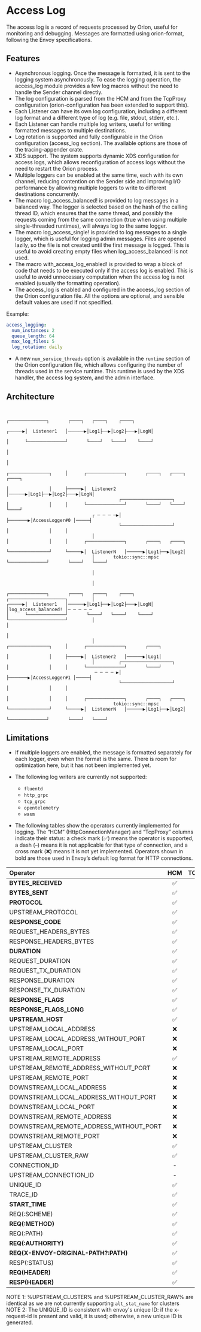 # Access Log

The access log is a record of requests processed by Orion, useful for monitoring and debugging. Messages are formatted using orion-format, following the Envoy specifications.

## Features

- Asynchronous logging. Once the message is formatted, it is sent to the logging system asynchronously. To ease the logging operation, the access_log module provides a few log macros without the need to handle the Sender channel directly.
- The log configuration is parsed from the HCM and from the TcpProxy configuration (orion-configuration has been extended to support this).
- Each Listener can have its own log configuration, including a different log format and a different type of log (e.g. file, stdout, stderr, etc.).
- Each Listener can handle multiple log writers, useful for writing formatted messages to multiple destinations.
- Log rotation is supported and fully configurable in the Orion configuration (access_log section). The available options are those of the tracing-appender crate.
- XDS support. The system supports dynamic XDS configuration for access logs, which allows reconfiguration of access logs without the need to restart the Orion process.
- Multiple loggers can be enabled at the same time, each with its own channel, reducing contention on the Sender side and improving I/O performance by allowing multiple loggers to write to different destinations concurrently.
- The macro log_access_balanced! is provided to log messages in a balanced way. The logger is selected based on the hash of the calling thread ID, which ensures that the same thread, and possibly the requests coming from the same connection (true when using multiple single-threaded runtimes), will always log to the same logger.
- The macro log_access_single! is provided to log messages to a single logger, which is useful for logging admin messages. Files are opened lazily, so the file is not created until the first message is logged. This is useful to avoid creating empty files when log_access_balanced! is not used.
- The macro with_access_log_enabled! is provided to wrap a block of code that needs to be executed only if the access log is enabled. This is useful to avoid unnecessary computation when the access log is not enabled (usually the formatting operation).
- The access_log is enabled and configured in the access_log section of the Orion configuration file. All the options are optional, and sensible default values are used if not specified.

Example:
```yaml
access_logging:
  num_instances: 2
  queue_length: 64
  max_log_files: 5
  log_rotation: daily
```

- A new `num_service_threads` option is available in the `runtime` section of the Orion configuration file, which allows configuring the number of threads used in the service runtime. This runtime is used by the XDS handler, the access log system, and the admin interface.

## Architecture

```

                                                                                                    ┌──────────────┐       ┌────┐   ┌────┐    ┌────┐
                                                                                             ┌─────▶│  Listener1   │──────▶│Log1├──▶│Log2├───▶│LogN│
                                                                                             │      └──────────────┘       └────┘   └────┘    └────┘
                                                                                             │
                                                                                             │
                                                                       ┌───────────────┐     │      ┌──────────────┐       ┌────┐   ┌────┐    ┌────┐
                                                                       │               │     ├─────▶│  Listener2   │──────▶│Log1├──▶│Log2├───▶│LogN│
                                          ┌───────────────────┐        │               │     │      └──────────────┘       └────┘   └────┘    └────┘
                                ┌ ─ ─ ─ ─▶│                   ├───────▶│AccessLogger#0 │─────┤
                                          └───────────────────┘        │               │     │
                                │                                      │               │     │      ┌──────────────┐       ┌────┐   ┌────┐
                                                                       └───────────────┘     └─────▶│  ListenerN   │──────▶│Log1├──▶│Log2│
                                │       tokio::sync::mpsc                                           └──────────────┘       └────┘   └────┘

                                │

                                │
                                                                                                    ┌──────────────┐       ┌────┐   ┌────┐    ┌────┐
┌─────────────────────┐         │                                                            ┌─────▶│  Listener1   │──────▶│Log1├──▶│Log2├───▶│LogN│
│log_access_balanced! │─ ─ ─ ─ ─                                                             │      └──────────────┘       └────┘   └────┘    └────┘
└─────────────────────┘         │                                                            │
                                                                                             │
                                │                                      ┌───────────────┐     │      ┌──────────────┐       ┌────┐
                                                                       │               │     ├─────▶│  Listener2   │──────▶│Log1│
                                │         ┌───────────────────┐        │               │     │      └──────────────┘       └────┘
                                 ─ ─ ─ ─ ▶│                   ├───────▶│AccessLogger#1 │─────┤
                                          └───────────────────┘        │               │     │
                                                                       │               │     │      ┌──────────────┐       ┌────┐   ┌────┐
                                        tokio::sync::mpsc              └───────────────┘     └─────▶│  ListenerN   │──────▶│Log1├──▶│Log2│
                                                                                                    └──────────────┘       └────┘   └────┘
```

## Limitations

- If multiple loggers are enabled, the message is formatted separately for each logger, even when the format is the same. There is room for optimization here, but it has not been implemented yet.

- The following log writers are currently not supported:
  - `fluentd`
  - `http_grpc`
  - `tcp_grpc`
  - `opentelemetry`
  - `wasm`


- The following tables show the operators currently implemented for logging. The “HCM” (HttpConnectionManager) and “TcpProxy” columns indicate their status: a check mark (✅) means the operator is supported, a dash (–) means it is not applicable for that type of connection, and a cross mark (❌) means it is not yet implemented. Operators shown in bold are those used in Envoy’s default log format for HTTP connections.



| Operator                               | HCM | TCPProxy |
| :------------------------------------- | :-: | :------: |
| **BYTES_RECEIVED**                     | ✅  |    ✅   |
| **BYTES_SENT**                         | ✅  |    ✅   |
| **PROTOCOL**                           | ✅  |    -    |
| UPSTREAM_PROTOCOL                      | ✅  |    -    |
| **RESPONSE_CODE**                      | ✅  |    -    |
| REQUEST_HEADERS_BYTES                  | ✅  |    -    |
| RESPONSE_HEADERS_BYTES                 | ✅  |    -    |
| **DURATION**                           | ✅  |    -    |
| REQUEST_DURATION                       | ✅  |    -    |
| REQUEST_TX_DURATION                    | ✅  |    -    |
| RESPONSE_DURATION                      | ✅  |    -    |
| RESPONSE_TX_DURATION                   | ✅  |    -    |
| **RESPONSE_FLAGS**                     | ✅  |    ✅   |
| **RESPONSE_FLAGS_LONG**                | ✅  |    ✅   |
| **UPSTREAM_HOST**                      | ✅  |    ✅   |
| UPSTREAM_LOCAL_ADDRESS                 | ❌  |    ✅   |
| UPSTREAM_LOCAL_ADDRESS_WITHOUT_PORT    | ❌  |    ✅   |
| UPSTREAM_LOCAL_PORT                    | ❌  |    ✅   |
| UPSTREAM_REMOTE_ADDRESS                | ✅  |    ✅   |
| UPSTREAM_REMOTE_ADDRESS_WITHOUT_PORT   | ❌  |    ✅   |
| UPSTREAM_REMOTE_PORT                   | ❌  |    ✅   |
| DOWNSTREAM_LOCAL_ADDRESS               | ❌  |    ✅   |
| DOWNSTREAM_LOCAL_ADDRESS_WITHOUT_PORT  | ❌  |    ✅   |
| DOWNSTREAM_LOCAL_PORT                  | ❌  |    ✅   |
| DOWNSTREAM_REMOTE_ADDRESS              | ❌  |    ✅   |
| DOWNSTREAM_REMOTE_ADDRESS_WITHOUT_PORT | ❌  |    ✅   |
| DOWNSTREAM_REMOTE_PORT                 | ❌  |    ✅   |
| UPSTREAM_CLUSTER                       | ✅  |    ✅   |
| UPSTREAM_CLUSTER_RAW                   | ✅  |    ✅   |
| CONNECTION_ID                          | -   |    ✅   |
| UPSTREAM_CONNECTION_ID                 | -   |    ✅   |
| UNIQUE_ID                              | ✅  |    -    |
| TRACE_ID                               | ✅  |    -    |
| **START_TIME**                         | ✅  |    ✅   |
| REQ(:SCHEME)                           | ✅  |    -    |
| **REQ(:METHOD)**                       | ✅  |    -    |
| REQ(:PATH)                             | ✅  |    -    |
| **REQ(:AUTHORITY)**                    | ✅  |    -    |
| **REQ(X-ENVOY-ORIGINAL-PATH?:PATH)**   | ✅  |    -    |
| RESP(:STATUS)                          | ✅  |    -    |
| **REQ(HEADER)**                        | ✅  |    -    |
| **RESP(HEADER)**                       | ✅  |    -    |

NOTE 1: %UPSTREAM_CLUSTER% and %UPSTREAM_CLUSTER_RAW% are identical as we are not currently supporting `alt_stat_name` for clusters
NOTE 2: The UNIQUE_ID is consistent with envoy's unique ID: if the x-request-id is present and valid, it is used; otherwise, a new unique ID is generated.
